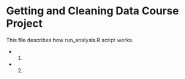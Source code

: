 # Getting and Cleaning Data Course Project
This file describes how run_analysis.R script works.
* 1. 
* 2.

